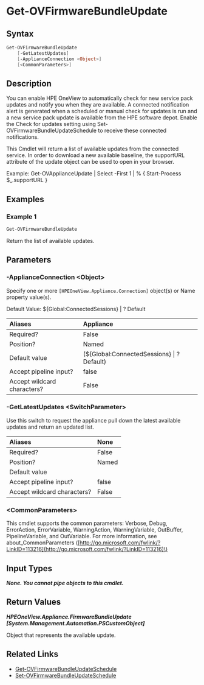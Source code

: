 ﻿---
description: Get available SPP/SSP updates from connected service.
---

# Get-OVFirmwareBundleUpdate

## Syntax

```powershell
Get-OVFirmwareBundleUpdate
    [-GetLatestUpdates]
    [-ApplianceConnection <Object>]
    [<CommonParameters>]
```

## Description

You can enable HPE OneView to automatically check for new service pack updates and notify you when they are available. A connected notification alert is generated when a scheduled or manual check for updates is run and a new service pack update is available from the HPE software depot. Enable the Check for updates setting using Set-OVFirmwareBundleUpdateSchedule to receive these connected notifications.

This Cmdlet will return a list of available updates from the connected service.  In order to download a new available baseline, the supportURL attribute of the update object can be used to open in your browser.

Example:  Get-OVApplianceUpdate | Select -First 1 | % { Start-Process $_.supportURL }

## Examples

###  Example 1 

```powershell
Get-OVFirmwareBundleUpdate

```

Return the list of available updates.

## Parameters

### -ApplianceConnection &lt;Object&gt;

Specify one or more `[HPEOneView.Appliance.Connection]` object(s) or Name property value(s).

Default Value: ${Global:ConnectedSessions} | ? Default

| Aliases | Appliance |
| :--- | :--- |
| Required? | False |
| Position? | Named |
| Default value | (${Global:ConnectedSessions} &vert; ? Default) |
| Accept pipeline input? | false |
| Accept wildcard characters? | False |

### -GetLatestUpdates &lt;SwitchParameter&gt;

Use this switch to request the appliance pull down the latest available updates and return an updated list.

| Aliases | None |
| :--- | :--- |
| Required? | False |
| Position? | Named |
| Default value |  |
| Accept pipeline input? | false |
| Accept wildcard characters? | False |

### &lt;CommonParameters&gt;

This cmdlet supports the common parameters: Verbose, Debug, ErrorAction, ErrorVariable, WarningAction, WarningVariable, OutBuffer, PipelineVariable, and OutVariable. For more information, see about\_CommonParameters \([http://go.microsoft.com/fwlink/?LinkID=113216](http://go.microsoft.com/fwlink/?LinkID=113216)\)

## Input Types

_**None.  You cannot pipe objects to this cmdlet.**_

## Return Values

_**HPEOneView.Appliance.FirmwareBundleUpdate [System.Management.Automation.PSCustomObject]**_

Object that represents the available update.


## Related Links

* [Get-OVFirmwareBundleUpdateSchedule](get-ovfirmwarebundleupdateschedule.md)
* [Set-OVFirmwareBundleUpdateSchedule](set-ovfirmwarebundleupdateschedule.md)

